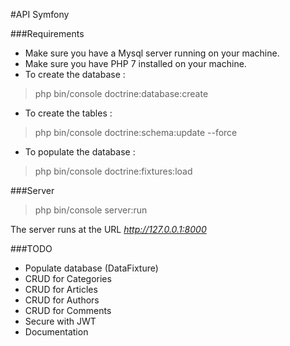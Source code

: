 #API Symfony

###Requirements 

- Make sure you have a Mysql server running on your machine.
- Make sure you have PHP 7 installed on your machine.
- To create the database :
>php bin/console doctrine:database:create
- To create the tables :
>php bin/console doctrine:schema:update --force
- To populate the database :
>php bin/console doctrine:fixtures:load



###Server

>php bin/console server:run

The server runs at the URL *http://127.0.0.1:8000*


###TODO

- Populate database (DataFixture)
- CRUD for Categories
- CRUD for Articles
- CRUD for Authors
- CRUD for Comments
- Secure with JWT
- Documentation